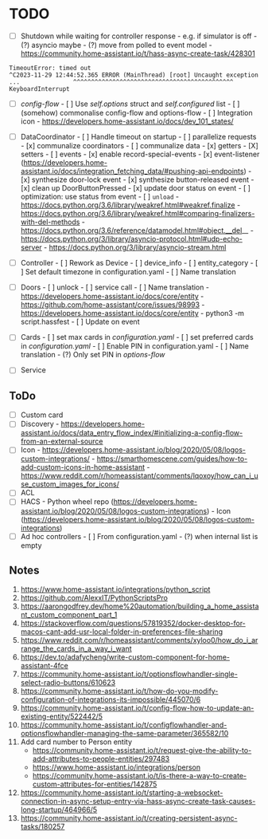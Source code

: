 # TODO

- [ ] Shutdown while waiting for controller response
      - e.g. if simulator is off
      - (?) asyncio maybe
      - (?) move from polled to event model
      - https://community.home-assistant.io/t/hass-async-create-task/428301
```
TimeoutError: timed out
^C2023-11-29 12:44:52.365 ERROR (MainThread) [root] Uncaught exception
...               ^^^^^^^^^^^^^^^^^^^^^^^^^^^^^^^^^^^^^^^^^^^^^
KeyboardInterrupt
```

- [ ] _config-flow_
      - [ ] Use _self.options_ struct and _self.configured_ list
      - [ ] (somehow) commonalise config-flow and options-flow
      - [ ] Integration icon
      - https://developers.home-assistant.io/docs/dev_101_states/

- [ ] DataCoordinator
      - [ ] Handle timeout on startup
      - [ ] parallelize requests
      - [x] communalize coordinators
      - [ ] communalize data
      - [x] getters
      - [X] setters
      - [ ] events
            - [x] enable record-special-events
            - [x] event-listener (https://developers.home-assistant.io/docs/integration_fetching_data/#pushing-api-endpoints)
            - [x] synthesize door-lock event
            - [x] synthesize button-released event
            - [x] clean up DoorButtonPressed
            - [x] update door status on event
            - [ ] optimization: use status from event
            - [ ] `unload`
                  - https://docs.python.org/3.6/library/weakref.html#weakref.finalize
                  - https://docs.python.org/3.6/library/weakref.html#comparing-finalizers-with-del-methods
                  - https://docs.python.org/3.6/reference/datamodel.html#object.__del__
                  - https://docs.python.org/3/library/asyncio-protocol.html#udp-echo-server
                  - https://docs.python.org/3/library/asyncio-stream.html

- [ ] Controller
      - [ ] Rework as Device
      - [ ] device_info
      - [ ] entity_category
      - [ ] Set default timezone in configuration.yaml
      - [ ] Name translation

- [ ] Doors
      - [ ] unlock
            - [ ] service call
      - [ ] Name translation
            - https://developers.home-assistant.io/docs/core/entity
            - https://github.com/home-assistant/core/issues/98993
            - https://developers.home-assistant.io/docs/core/entity
            - python3 -m script.hassfest
      - [ ] Update on event

- [ ] Cards
      - [ ] set max cards in _configuration.yaml_
      - [ ] set preferred cards in _configuration.yaml_
      - [ ] Enable PIN in configuration.yaml
      - [ ] Name translation
      - (?) Only set PIN in _options-flow_

- [ ] Service

## ToDo

- [ ] Custom card
- [ ] Discovery
      - https://developers.home-assistant.io/docs/data_entry_flow_index/#initializing-a-config-flow-from-an-external-source
- [ ] Icon
      - https://developers.home-assistant.io/blog/2020/05/08/logos-custom-integrations/
      - https://smarthomescene.com/guides/how-to-add-custom-icons-in-home-assistant
      - https://www.reddit.com/r/homeassistant/comments/lqoxoy/how_can_i_use_custom_images_for_icons/
- [ ] ACL
- [ ] HACS
      - Python wheel repo (https://developers.home-assistant.io/blog/2020/05/08/logos-custom-integrations)
      - Icon (https://developers.home-assistant.io/blog/2020/05/08/logos-custom-integrations)
- [ ] Ad hoc controllers
      - [ ] From configuration.yaml
      - (?) when internal list is empty

## Notes

1.  https://www.home-assistant.io/integrations/python_script
2.  https://github.com/AlexxIT/PythonScriptsPro
3.  https://aarongodfrey.dev/home%20automation/building_a_home_assistant_custom_component_part_1
4.  https://stackoverflow.com/questions/57819352/docker-desktop-for-macos-cant-add-usr-local-folder-in-preferences-file-sharing
5.  https://www.reddit.com/r/homeassistant/comments/xyloo0/how_do_i_arrange_the_cards_in_a_way_i_want
6.  https://dev.to/adafycheng/write-custom-component-for-home-assistant-4fce
7.  https://community.home-assistant.io/t/optionsflowhandler-single-select-radio-buttons/610623
8.  https://community.home-assistant.io/t/how-do-you-modify-configuration-of-integrations-its-impossible/445070/6
9.  https://community.home-assistant.io/t/config-flow-how-to-update-an-existing-entity/522442/5
10. https://community.home-assistant.io/t/configflowhandler-and-optionsflowhandler-managing-the-same-parameter/365582/10
11. Add card number to Person entity
    - https://community.home-assistant.io/t/request-give-the-ability-to-add-attributes-to-people-entities/297483
    - https://www.home-assistant.io/integrations/person
    - https://community.home-assistant.io/t/is-there-a-way-to-create-custom-attributes-for-entities/142875
12. https://community.home-assistant.io/t/starting-a-websocket-connection-in-async-setup-entry-via-hass-async-create-task-causes-long-startup/464966/5
13. https://community.home-assistant.io/t/creating-persistent-async-tasks/180257

